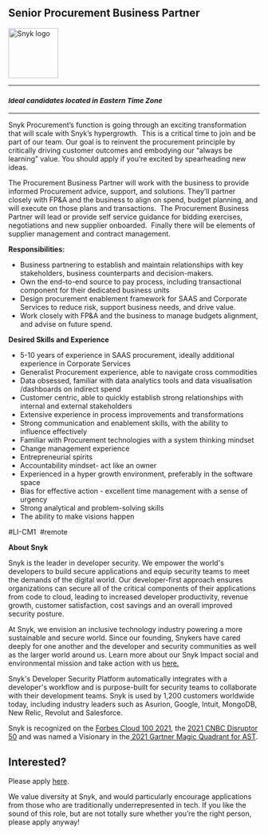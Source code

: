 Senior Procurement Business Partner
---

<img src="https://res.cloudinary.com/snyk/image/upload/v1537345894/press-kit/brand/logo-black.png" width="100" alt="Snyk logo" />

<hr>
<h3><em><strong><sub>Ideal candidates located in Eastern Time Zone</sub></strong></em></h3>
<hr>
<p><span style="font-weight: 400;">Snyk Procurement’s function is going through an exciting transformation that will scale with Snyk’s hypergrowth.&nbsp; This is a critical time to join and be part of our team. Our goal is to reinvent the procurement principle by critically driving customer outcomes and embodying our “always be learning” value. You should apply if you’re excited by spearheading new ideas.</span></p>
<p><span style="font-weight: 400;">The Procurement Business Partner will work with the business to provide informed Procurement advice, support, and solutions. They’ll partner closely with FP&amp;A and the business to align on spend, budget planning, and will execute on those plans and transactions.&nbsp; The Procurement Business Partner will lead or provide self service guidance for bidding exercises, negotiations and new supplier onboarded.&nbsp; Finally there will be elements of supplier management and contract management.</span></p>
<p><strong>Responsibilities:&nbsp;</strong></p>
<ul>
<li style="font-weight: 400;"><span style="font-weight: 400;">Business partnering to establish and maintain relationships with key stakeholders, business counterparts and decision-makers.</span></li>
<li style="font-weight: 400;"><span style="font-weight: 400;">Own the end-to-end source to pay process, including transactional component for their dedicated business units</span></li>
<li style="font-weight: 400;"><span style="font-weight: 400;">Design procurement enablement framework for SAAS and Corporate Services to reduce risk, support business needs, and drive value.&nbsp;</span></li>
<li style="font-weight: 400;"><span style="font-weight: 400;">Work closely with FP&amp;A and the business to manage budgets alignment, and advise on future spend.</span></li>
</ul>
<p><strong>Desired Skills and Experience</strong></p>
<ul>
<li style="font-weight: 400;"><span style="font-weight: 400;">5-10 years of experience in SAAS procurement, ideally additional experience in Corporate Services</span></li>
<li style="font-weight: 400;"><span style="font-weight: 400;">Generalist Procurement experience, able to navigate cross commodities</span></li>
<li style="font-weight: 400;"><span style="font-weight: 400;">Data obsessed, familiar with data analytics tools and data visualisation /dashboards on indirect spend</span></li>
<li style="font-weight: 400;"><span style="font-weight: 400;">Customer centric, able to quickly establish strong relationships with internal and external stakeholders&nbsp;</span></li>
<li style="font-weight: 400;"><span style="font-weight: 400;">Extensive experience in process improvements and transformations&nbsp;</span></li>
<li style="font-weight: 400;"><span style="font-weight: 400;">Strong communication and enablement skills, with the ability to influence effectively</span></li>
<li style="font-weight: 400;"><span style="font-weight: 400;">Familiar with Procurement technologies with a system thinking mindset</span></li>
<li style="font-weight: 400;"><span style="font-weight: 400;">Change management experience&nbsp;</span></li>
<li style="font-weight: 400;"><span style="font-weight: 400;">Entrepreneurial spirits&nbsp;</span></li>
<li style="font-weight: 400;"><span style="font-weight: 400;">Accountability mindset- act like an owner</span></li>
<li style="font-weight: 400;"><span style="font-weight: 400;">Experienced in a hyper growth environment, preferably in the software space</span></li>
<li style="font-weight: 400;"><span style="font-weight: 400;">Bias for effective action - excellent time management with a sense of urgency</span></li>
<li style="font-weight: 400;"><span style="font-weight: 400;">Strong analytical and problem-solving skills&nbsp;</span></li>
<li style="font-weight: 400;"><span style="font-weight: 400;">The ability to make visions happen</span></li>
</ul>
<p><span style="font-weight: 400;">#LI-CM1&nbsp; #remote</span></p><div class="content-conclusion"><p><strong>About Snyk</strong></p>
<p><span style="font-weight: 400;">Snyk is the leader in developer security. We empower the world's developers to build secure applications and equip security teams to meet the demands of the digital world. Our developer-first approach ensures organizations can secure all of the critical components of their applications from code to cloud, leading to increased developer productivity, revenue growth, customer satisfaction, cost savings and an overall improved security posture.&nbsp;</span></p>
<p><span style="font-weight: 400;">At Snyk, we envision an inclusive technology industry powering a more sustainable and secure world.</span> <span style="font-weight: 400;">Since our founding, Snykers have cared deeply for one another and the developer and security communities as well as the larger world around us. Learn more about our Snyk Impact social and environmental mission and take action with us </span><a href="https://snyk.io/about/snyk-impact/"><span style="font-weight: 400;">here.</span></a></p>
<p><span style="font-weight: 400;">Snyk's Developer Security Platform automatically integrates with a developer's workflow and is purpose-built for security teams to collaborate with their development teams. Snyk is used by 1,200 customers worldwide today, including industry leaders such as Asurion, Google, Intuit, MongoDB, New Relic, Revolut and Salesforce.</span></p>
<p><span style="font-weight: 400;">Snyk is recognized on the </span><a href="https://www.forbes.com/cloud100/#6f24b5ba5f94"><span style="font-weight: 400;">Forbes Cloud 100 2021</span></a><span style="font-weight: 400;">, the </span><a href="https://www.cnbc.com/2021/05/25/these-are-the-2021-cnbc-disruptor-50-companies.html"><span style="font-weight: 400;">2021 CNBC Disruptor 50</span></a><span style="font-weight: 400;"> and was named a Visionary in the</span><a href="https://snyk.io/blog/snyk-visionary-2021-gartner-magic-quadrant-for-ast/"><span style="font-weight: 400;"> 2021 Gartner Magic Quadrant for AST</span></a><span style="font-weight: 400;">.</span></p></div>

Interested?
---

Please apply [here](https://boards.greenhouse.io/snyk/jobs/6373977002#app).

We value diversity at Snyk, and would particularly encourage applications from those who are traditionally underrepresented in tech.
If you like the sound of this role, but are not totally sure whether you’re the right person, please apply anyway!
